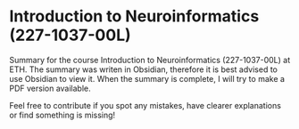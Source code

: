 # Introduction to Neuroinformatics (227-1037-00L)

Summary for the course Introduction to Neuroinformatics (227-1037-00L) at ETH. The summary was writen in 
Obsidian, therefore it is best advised to use Obsidian to view it. When the summary is complete, I will try
to make a PDF version available.

Feel free to contribute if you spot any mistakes, have clearer explanations or find something is missing!

